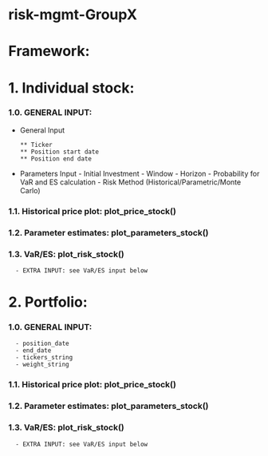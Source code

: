 # risk-mgmt-GroupX
# Framework:

# 1. Individual stock:
###   1.0. GENERAL INPUT:
* General Input

      ** Ticker
      ** Position start date
      ** Position end date      
* Parameters Input
      - Initial Investment
      - Window
      - Horizon
      - Probability for VaR and ES calculation
      - Risk Method (Historical/Parametric/Monte Carlo)

      
###   1.1. Historical price plot: plot_price_stock()
###   1.2. Parameter estimates: plot_parameters_stock()
###   1.3. VaR/ES: plot_risk_stock()
      - EXTRA INPUT: see VaR/ES input below
# 2. Portfolio: 
###   1.0. GENERAL INPUT:
      - position_date
      - end_date 
      - tickers_string
      - weight_string
###   1.1. Historical price plot: plot_price_stock()
###   1.2. Parameter estimates: plot_parameters_stock()
###   1.3. VaR/ES: plot_risk_stock()
      - EXTRA INPUT: see VaR/ES input below
